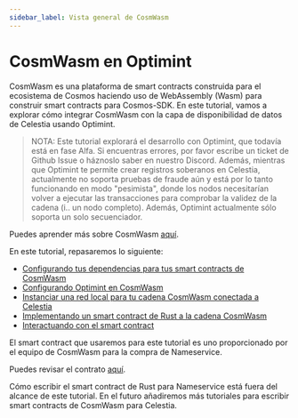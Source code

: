 ```yaml
---
sidebar_label: Vista general de CosmWasm
---
```


# CosmWasm en Optimint

CosmWasm es una plataforma de smart contracts construida para el ecosistema de Cosmos haciendo uso de WebAssembly (Wasm) para construir smart contracts para Cosmos-SDK. En este tutorial, vamos a explorar cómo integrar CosmWasm con la capa de disponibilidad de datos de Celestia usando Optimint.

> NOTA: Este tutorial explorará el desarrollo con Optimint, que todavía está en fase Alfa. Si encuentras errores, por favor escribe un ticket de Github Issue o háznoslo saber en nuestro Discord. Además, mientras que Optimint te permite crear registros soberanos en Celestia, actualmente no soporta pruebas de fraude aún y está por lo tanto funcionando en modo "pesimista", donde los nodos necesitarían volver a ejecutar las transacciones para comprobar la validez de la cadena (i.. un nodo completo). Además, Optimint actualmente sólo soporta un solo secuenciador.

Puedes aprender más sobre CosmWasm [aquí](https://docs.cosmwasm.com/docs/1.0/).

En este tutorial, repasaremos lo siguiente:

* [Configurando tus dependencias para tus smart contracts de CosmWasm](./cosmwasm-dependency.md)
* [Configurando Optimint en CosmWasm](./cosmwasm-dependency.md#wasmd-installation)
* [Instanciar una red local para tu cadena CosmWasm conectada a Celestia](./cosmwasm-environment.md)
* [Implementando un smart contract de Rust a la cadena CosmWasm](./cosmwasm-contract-deployment.md)
* [Interactuando con el smart contract](./cosmwasm-contract-interaction.md)

El smart contract que usaremos para este tutorial es uno proporcionado por el equipo de CosmWasm para la compra de Nameservice.

Puedes revisar el contrato [aquí](https://github.com/InterWasm/cw-contracts/tree/main/contracts/nameservice).

Cómo escribir el smart contract de Rust para Nameservice está fuera del alcance de este tutorial. En el futuro añadiremos más tutoriales para escribir smart contracts de CosmWasm para Celestia.
